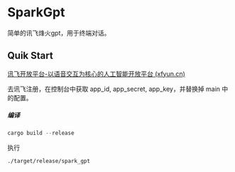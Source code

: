 # SparkGpt

简单的讯飞烽火gpt，用于终端对话。

## Quik Start

[讯飞开放平台-以语音交互为核心的人工智能开放平台 (xfyun.cn)](https://www.xfyun.cn/)

去讯飞注册，在控制台中获取 app_id, app_secret, app_key，并替换掉 main 中的配置。

##### 编译

```rust
cargo build --release
```

执行

```shell
./target/release/spark_gpt
```

